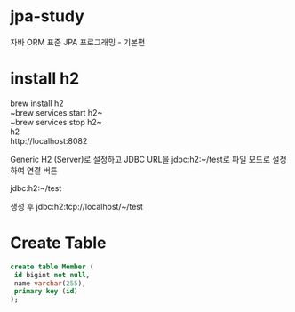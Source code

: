 # jpa-study
자바 ORM 표준 JPA 프로그래밍 - 기본편

# install h2
brew install h2  
~brew services start h2~  
~brew services stop h2~  
h2  
http://localhost:8082  

Generic H2 (Server)로 설정하고 JDBC URL을 jdbc:h2:~/test로 파일 모드로 설정하여 연결 버튼

jdbc:h2:~/test

생성 후 jdbc:h2:tcp://localhost/~/test

# Create Table
```sql
create table Member (
 id bigint not null,
 name varchar(255),
 primary key (id)
);
```
